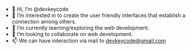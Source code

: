 - 👋 Hi, I’m @devkeycode
- 👀 I’m interested in to create the user friendly interfaces that establish a connection among others.
- 🌱 I’m currently learning/exploring the web development.
- 💞️ I’m looking to collaborate on web development.
- 📫 We can have interaction via mail to devkeycode@gmail.com

<!---
devkeycode/devkeycode is a ✨ special ✨ repository because its `README.md` (this file) appears on your GitHub profile.
You can click the Preview link to take a look at your changes.
--->
